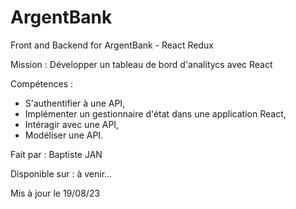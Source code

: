 # ArgentBank

Front and Backend for ArgentBank - React Redux

Mission : Développer un tableau de bord d'analitycs avec React

Compétences :

- S'authentifier à une API,
- Implémenter un gestionnaire d'état dans une application React,
- Intéragir avec une API,
- Modéliser une API.

Fait par : Baptiste JAN

Disponible sur : à venir...

Mis à jour le 19/08/23
